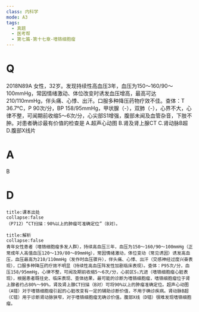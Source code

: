 ```yaml
---
class: 内科学
mode: A3
tags:
  - 真题
  - 医考帮
  - 第七篇-第十七章-嗜铬细胞瘤
---
```


# Q
2018N89A 女性，32岁。发现持续性高血压3年，血压为150～160/90～100mmHg，常因情绪激动、体位改变时诱发血压增高，最高可达210/110mmHg，伴头痛、心悸、出汗。口服多种降压药物疗效不佳。查体：T 36.7℃，P 90次/分，BP 158/95mmHg，甲状腺（-），双肺（-），心界不大，心律不整，可闻期前收缩5～6次/分，心尖部S1增强，腹部未闻及血管杂音，下肢不肿。对患者确诊最有价值的检查是
A.超声心动图
B.肾及肾上腺CT
C.肾动脉B超
D.腹部X线片

# A
B
# D
```ad-note
title:课本出处
collapse:false
（P712）“CT扫描：90%以上的肿瘤可准确定位”（B对）。
```

```ad-summary
title:解析
collapse:false
青年女性患者（嗜铬细胞瘤多发人群），持续高血压三年，血压为150～160/90～100mmHg（正常成年人高值血压120～139/80～89mmHg），常因情绪激动，体位变动（常见诱因）诱发高血压，血压最高为210/110mmHg（发作时血压骤升），伴头痛、心悸、出汗（交感神经过度兴奋表现），口服多种降压药疗效不明显（持续性高血压阵发性加剧临床表现）。查体：P95次/分，血压158/95mmHg，心律不整，可闻及期前收缩5～6次/分，心前区S₁亢进（嗜铬细胞瘤心脏表现），根据患者既往史、临床表现、查体结果，最可能的诊断为嗜铬细胞瘤，嗜铬细胞瘤位于肾上腺者约占80%～90%，肾及肾上腺CT扫描（B对）可将90%以上的肿瘤准确定位。超声心动图（A错）对于嗜铬细胞瘤引起的心脏改变有一定的辅助诊断价值，不用于确诊疾病。肾动脉B超（C错）用于诊断肾动脉狭窄，对于嗜铬细胞瘤无确诊价值。腹部X线（D错）很难发现嗜铬细胞瘤。
```

